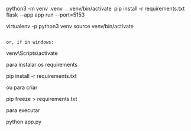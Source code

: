 python3 -m venv .venv`
`. .venv/bin/activate`
`pip install -r requirements.txt`
`flask --app app run --port=5153

virtualenv -p python3 venv
source venv/bin/activate
```

or, if in windows:

```
venv\Scripts\activate

para instalar os requirements

pip install -r requirements.txt

ou para criar

pip freeze > requirements.txt

para executar

python app.py